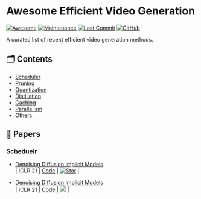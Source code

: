 # Awesome Efficient Video Generation

<p>

[![Awesome](https://cdn.rawgit.com/sindresorhus/awesome/d7305f38d29fed78fa85652e3a63e154dd8e8829/media/badge.svg)](https://github.com/sindresorhus/awesome)
[![Maintenance](https://img.shields.io/badge/maintained%3F-yes-green.svg)](https://github.com/Naereen/StrapDown.js/graphs/commit-activity)
[![Last Commit](https://img.shields.io/github/last-commit/xuyang-liu16/Awesome-Diffusion-Acceleration.svg?style=flat&color=orange)](https://github.com/xuyang-liu16/Awesome-Diffusion-Acceleration)
[![GitHub](https://img.shields.io/github/stars/NUS-HPC-AI-Lab/Awesome-Efficient-Video-Generation.svg?style=social)](https://github.com/NUS-HPC-AI-Lab/Awesome-Efficient-Video-Generation.git)  

</p>

A curated list of recent efficient video generation methods.

## 🗂️ Contents
- [Scheduler](#scheduler)
- [Pruning](#pruning) 
- [Quantization](#quantization)
- [Distillation](#distillation)
- [Caching](#caching)
- [Parallelism](#parallelism)
- [Others](#others)

## 📄 Papers

### Scheduelr

+ [Denoising Diffusion Implicit Models](https://arxiv.org/pdf/2010.02502)  \
| ICLR 21 | [Code](https://github.com/ermongroup/ddim) |
  [![Star](https://img.shields.io/github/stars/ermongroup/ddim.svg?style=social&label=Star)](https://github.com/ermongroup/ddim) |

+ [Denoising Diffusion Implicit Models](https://arxiv.org/pdf/2010.02502) \
| ICLR 21 | [Code](https://github.com/ermongroup/ddim) | ![](https://img.shields.io/github/stars/ermongroup/ddim?style=flat-square) |